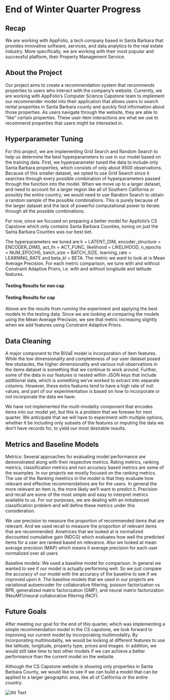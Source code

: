 # End of Winter Quarter Progress #

## Recap 

We are working with AppFolio, a tech company based in Santa Barbara that provides innovative software, services, and data analytics to the real estate industry. More specifically, we are working with their most popular and successful platform, their Property Management Service.

## About the Project

Our project aims to create a recommendation system that recommends properties to users who interact with the company’s website. Currently, we are working with AppFolio’s Computer Science Capstone team to implement our recommender model into their application that allows users to search rental properties in Santa Barbara county and quickly find information about those properties. As users navigate through the website, they are able to “like” certain properties. These user-item interactions are what we use to recommend properties that users might be interested in.

## Hyperparameter Tuning
For this project, we are implementing Grid Search and Random Search to help us determine the best hyperparameters to use in our model based on the training data. First, we hyperparameter tuned the data to include only Santa Barbara properties, which consists of only about 9500 observations. Because of this smaller dataset, we opted to use Grid Search since it searches through every possible combination of hyperparameters passed through the function into the model. When we move up to a larger dataset, and need to account for a larger region like all of Southern California or possibly the entire country, we would need to use Random Search to obtain a random sample of the possible combinations. This is purely because of the larger dataset and the lack of powerful computational power to iterate through all the possible combinations. 

For now, since we focused on preparing a better model for Appfolio’s CS Capstone which only contains Santa Barbara Counties, tuning on just the Santa Barbara Counties was our best bet. 

The hyperparameters we tuned are k = LATENT_DIM, encoder_structure = ENCODER_DIMS, act_fn = ACT_FUNC, likelihood = LIKELIHOOD, n_epochs = NUM_EPOCHS, batch_size = BATCH_SIZE, learning_rate = LEARNING_RATE and beta_kl = BETA. The metric we want to look at is Mean Average Precision. For each metric comparison, we tune with and without Constraint Adaptive Priors, i.e. with and without longitude and latitude features. 

#### Testing Results for non cap





#### Testing Results for cap





Above are the results from running the experiment and applying the best models to the testing data. Since we are looking at comparing the models using the Mean Average Precision, we see that metric increasing slightly when we add features using Constraint Adaptive Priors. 

## Data Cleaning
A major component to the BiVaE model is incorporation of item features. While the low dimensionality and completeness of our user dataset posed few obstacles, the higher dimensionality and various null observations in the items dataset is something that we continue to work around. Further, some of the data in our features is nested within JSON keys that include additional data, which is something we’ve worked to extract into separate columns. However, these extra features tend to have a high rate of null values, and part of our experimentation is based on how to incorporate or not incorporate the data we have.

We have not implemented the multi-modality component that encodes items into our model yet, but this is a problem that we foresee for next quarter. We anticipate that we will have to experiment with multiple options, whether it be including only subsets of the features or imputing the data we don’t have records for, to yield our most desirable results. 


## Metrics and Baseline Models

Metrics: Several approaches for evaluating model performance are demonstrated along with their respective metrics. Rating metrics, ranking metrics, classification metrics and non accuracy based metrics are some of the examples. In our projects we mostly focused on the ranking metrics. The use of the Ranking meetrics in the model is that they evaluate how relevant and effective recommendations are for the users. In general the more relevant an item is, the more likely we’ll want to predict it. Precision and recall are some of the most simple and easy to interpret metrics available to us. For our purposes, we are dealing with an imbalanced classification problem and will define these metrics under this consideration.


We use precision to measure the proportion of recommended items that are relevant. And we used recall to measure the proportion of relevant items that are recommended. Ametrices that we looked at is normalized discounted cumulative gain (NDCG) which evaluates how well the predicted items for a user are ranked based on relevance. Also we looked at mean average precision (MAP) which means it average precision for each user normalized over all users			


Baseline models: We used a baseline model for comparison. In general we wanted to see if our model is actually performing well. So we just compare the accuracy of our model with the accuracy of the baseline to see if we improved upon it. The baseline models that we used in our projects are variational autoencoder for collaborative filtering, poisson factorization vs BPR,  generalized matrix factorization (GMF), and neural matrix factorization (NeuMF)/neural collaborative filtering (NCF).
















## Future Goals
After meeting our goal for the end of this quarter, which was  implementing a simple recommendation model in the CS capstone, we look forward to improving our current model by incorporating multimodality. By incorporating multimodality, we would be looking at different features to use like latitude, longitude, property type, prices and images. In addition, we would still take time to test other models if we can achieve a better performance than the current model on the website. 

Although the CS Capstone website is showing only properties in Santa Barbara County, we would like to see if we can build a model that can be applied to a larger geographic area, like all of California or the entire country. 

![Alt Text](https://media.discordapp.net/attachments/927717200247275561/949101457871892511/1_0_GIF_2.gif)
